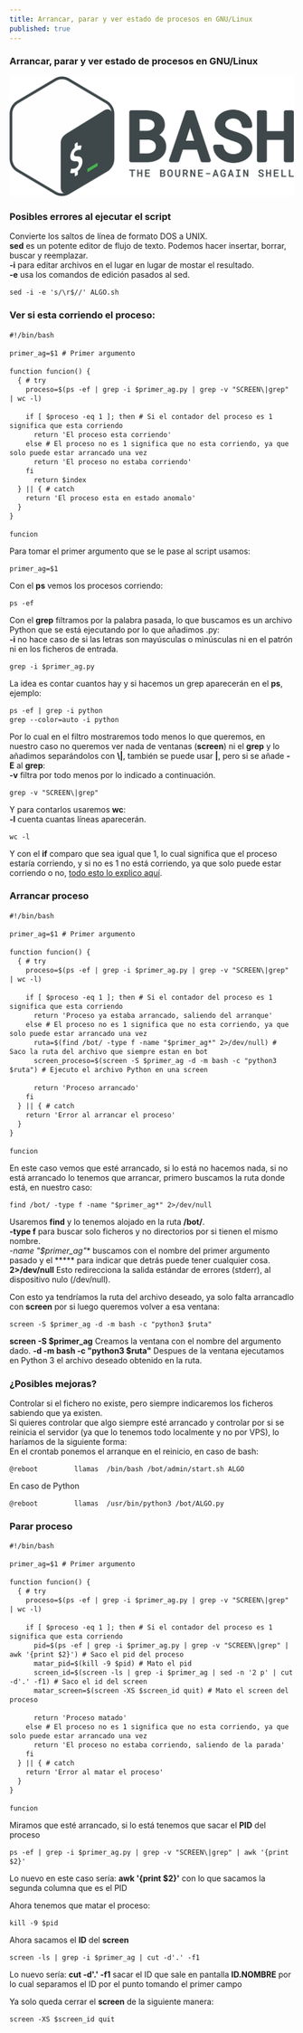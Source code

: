 ```yaml
---
title: Arrancar, parar y ver estado de procesos en GNU/Linux
published: true
---
```


### [](#header-1)Arrancar, parar y ver estado de procesos en GNU/Linux

![](../assets/bash-logo.png)

### [](#header-3)Posibles errores al ejecutar el script

Convierte los saltos de línea de formato DOS a UNIX.  
**sed** es un potente editor de flujo de texto. Podemos hacer insertar, borrar, buscar y reemplazar.  
**-i** para editar archivos en el lugar en lugar de mostar el resultado.  
**-e** usa los comandos de edición pasados al sed.
```
sed -i -e 's/\r$//' ALGO.sh
```

### [](#header-3)Ver si esta corriendo el proceso:

```
#!/bin/bash

primer_ag=$1 # Primer argumento

function funcion() {
  { # try
    proceso=$(ps -ef | grep -i $primer_ag.py | grep -v "SCREEN\|grep" | wc -l)

    if [ $proceso -eq 1 ]; then # Si el contador del proceso es 1 significa que esta corriendo
      return 'El proceso esta corriendo'
    else # El proceso no es 1 significa que no esta corriendo, ya que solo puede estar arrancado una vez
      return 'El proceso no estaba corriendo'
    fi
      return $index
  } || { # catch
    return 'El proceso esta en estado anomalo'
  }
}

funcion
```

Para tomar el primer argumento que se le pase al script usamos:
```
primer_ag=$1
```

Con el **ps** vemos los procesos corriendo:
```
ps -ef
```

Con el **grep** filtramos por la palabra pasada, lo que buscamos es un archivo Python que se está ejecutando por lo que añadimos .py:  
**-i** no hace caso de si las letras son mayúsculas o minúsculas ni en el patrón ni en los ficheros de entrada.
```
grep -i $primer_ag.py
```

La idea es contar cuantos hay y si hacemos un grep aparecerán en el **ps**, ejemplo:
```
ps -ef | grep -i python
grep --color=auto -i python
```

Por lo cual en el filtro mostraremos todo menos lo que queremos, en nuestro caso no queremos ver nada de ventanas (**screen**) ni el **grep** y lo añadimos separándolos con **\\|**, también se puede usar **|**, pero si se añade **-E** al **grep**:  
**-v** filtra por todo menos por lo indicado a continuación.
```
grep -v "SCREEN\|grep"
```

Y para contarlos usaremos **wc**:  
**-l** cuenta cuantas líneas aparecerán.
```
wc -l
```

Y con el **if** comparo que sea igual que 1, lo cual significa que el proceso estaría corriendo, y si no es 1 no está corriendo, ya que solo puede estar corriendo o no, [todo esto lo explico aquí](./Bash-Comparaciones).

### [](#header-3)Arrancar proceso

```
#!/bin/bash

primer_ag=$1 # Primer argumento

function funcion() {
  { # try
    proceso=$(ps -ef | grep -i $primer_ag.py | grep -v "SCREEN\|grep" | wc -l)

    if [ $proceso -eq 1 ]; then # Si el contador del proceso es 1 significa que esta corriendo
      return 'Proceso ya estaba arrancado, saliendo del arranque'
    else # El proceso no es 1 significa que no esta corriendo, ya que solo puede estar arrancado una vez
      ruta=$(find /bot/ -type f -name "$primer_ag*" 2>/dev/null) # Saco la ruta del archivo que siempre estan en bot
      screen_proceso=$(screen -S $primer_ag -d -m bash -c "python3 $ruta") # Ejecuto el archivo Python en una screen

      return 'Proceso arrancado'
    fi
  } || { # catch
    return 'Error al arrancar el proceso'
  }
}

funcion
```

En este caso vemos que esté arrancado, si lo está no hacemos nada, si no está arrancado lo tenemos que arrancar, primero buscamos la ruta donde está, en nuestro caso:
```
find /bot/ -type f -name "$primer_ag*" 2>/dev/null
```
Usaremos **find** y lo tenemos alojado en la ruta **/bot/**.  
**-type f** para buscar solo ficheros y no directorios por si tienen el mismo nombre.  
**-name "$primer_ag*"** buscamos con el nombre del primer argumento pasado y el ***** para indicar que detrás puede tener cualquier cosa.  
**2>/dev/null** Esto redirecciona la salida estándar de errores (stderr), al dispositivo nulo (/dev/null).

Con esto ya tendríamos la ruta del archivo deseado, ya solo falta arrancadlo con **screen** por si luego queremos volver a esa ventana:
```
screen -S $primer_ag -d -m bash -c "python3 $ruta"
```
**screen -S $primer_ag** Creamos la ventana con el nombre del argumento dado.
**-d -m bash -c "python3 $ruta"** Despues de la ventana ejecutamos en Python 3 el archivo deseado obtenido en la ruta.

### [](#header-4)¿Posibles mejoras?  
Controlar si el fichero no existe, pero siempre indicaremos los ficheros sabiendo que ya existen.  
Si quieres controlar que algo siempre esté arrancado y controlar por si se reinicia el servidor (ya que lo tenemos todo localmente y no por VPS), lo haríamos de la siguiente forma:  
En el crontab ponemos el arranque en el reinicio, en caso de bash:
```
@reboot         llamas  /bin/bash /bot/admin/start.sh ALGO
```
En caso de Python
```
@reboot         llamas  /usr/bin/python3 /bot/ALGO.py
```

### [](#header-3)Parar proceso

```
#!/bin/bash

primer_ag=$1 # Primer argumento

function funcion() {
  { # try
    proceso=$(ps -ef | grep -i $primer_ag.py | grep -v "SCREEN\|grep" | wc -l)

    if [ $proceso -eq 1 ]; then # Si el contador del proceso es 1 significa que esta corriendo
      pid=$(ps -ef | grep -i $primer_ag.py | grep -v "SCREEN\|grep" | awk '{print $2}') # Saco el pid del proceso
      matar_pid=$(kill -9 $pid) # Mato el pid
      screen_id=$(screen -ls | grep -i $primer_ag | sed -n '2 p' | cut -d'.' -f1) # Saco el id del screen
      matar_screen=$(screen -XS $screen_id quit) # Mato el screen del proceso

      return 'Proceso matado'
    else # El proceso no es 1 significa que no esta corriendo, ya que solo puede estar arrancado una vez
      return 'El proceso no estaba corriendo, saliendo de la parada'
    fi
  } || { # catch
    return 'Error al matar el proceso'
  }
}

funcion
```

Miramos que esté arrancado, si lo está tenemos que sacar el **PID** del proceso
```
ps -ef | grep -i $primer_ag.py | grep -v "SCREEN\|grep" | awk '{print $2}'
```
Lo nuevo en este caso sería:
**awk '{print $2}'** con lo que sacamos la segunda columna que es el PID

Ahora tenemos que matar el proceso:
```
kill -9 $pid
```

Ahora sacamos el **ID** del **screen**
```
screen -ls | grep -i $primer_ag | cut -d'.' -f1
```
Lo nuevo sería:
**cut -d'.' -f1** sacar el ID que sale en pantalla **ID.NOMBRE** por lo cual separamos el ID por el punto tomando el primer campo

Ya solo queda cerrar el **screen** de la siguiente manera:
```
screen -XS $screen_id quit
```
